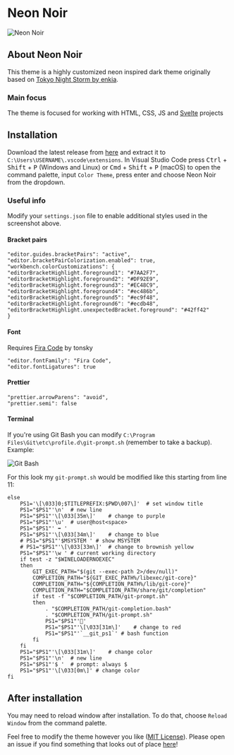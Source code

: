 # Neon Noir

![Neon Noir](https://user-images.githubusercontent.com/58347797/153980144-b5d7ed1a-e702-441a-959c-65181dcfa2fd.png)

## About Neon Noir

This theme is a highly customized neon inspired dark theme originally based on [Tokyo Night Storm by enkia](https://github.com/enkia/tokyo-night-vscode-theme).

### Main focus

The theme is focused for working with HTML, CSS, JS and [Svelte](https://github.com/sveltejs) projects

## Installation

Download the latest release from [here](https://github.com/rasmushenneken/neon-noir/releases/) and extract it to `C:\Users\USERNAME\.vscode\extensions`. In Visual Studio Code press <kbd>Ctrl</kbd> + <kbd>Shift</kbd> + <kbd>P</kbd> (Windows and Linux) or <kbd>Cmd</kbd> + <kbd>Shift</kbd> + <kbd>P</kbd> (macOS) to open the command palette, input `Color Theme`, press enter and choose Neon Noir from the dropdown.

### Useful info

Modify your `settings.json` file to enable additional styles used in the screenshot above.

#### Bracket pairs

    "editor.guides.bracketPairs": "active",
    "editor.bracketPairColorization.enabled": true,
    "workbench.colorCustomizations": {
    "editorBracketHighlight.foreground1": "#7AA2F7",
    "editorBracketHighlight.foreground2": "#DF92E9",
    "editorBracketHighlight.foreground3": "#EC48C9",
    "editorBracketHighlight.foreground4": "#ec486b",
    "editorBracketHighlight.foreground5": "#ec9f48",
    "editorBracketHighlight.foreground6": "#ecdb48",
    "editorBracketHighlight.unexpectedBracket.foreground": "#42ff42"
    }

#### Font

Requires [Fira Code](https://github.com/tonsky/FiraCode) by tonsky

    "editor.fontFamily": "Fira Code",
    "editor.fontLigatures": true

#### Prettier

    "prettier.arrowParens": "avoid",
    "prettier.semi": false

#### Terminal

If you're using Git Bash you can modify `C:\Program Files\Git\etc\profile.d\git-prompt.sh` (remember to take a backup). Example:

![Git Bash](https://user-images.githubusercontent.com/58347797/154087922-602b1797-e331-4941-8b61-5b58f9d4fe3d.png)

For this look my `git-prompt.sh` would be modified like this starting from line 11:

    else
        PS1='\[\033]0;$TITLEPREFIX:$PWD\007\]'  # set window title
        PS1="$PS1"'\n'  # new line
        PS1="$PS1"'\[\033[35m\]'    # change to purple
        PS1="$PS1"'\u'  # user@host<space>
        PS1="$PS1"' ➡ '
        PS1="$PS1"'\[\033[34m\]'    # change to blue
        # PS1="$PS1"'$MSYSTEM ' # show MSYSTEM
        # PS1="$PS1"'\[\033[33m\]'  # change to brownish yellow
        PS1="$PS1"'\w ' # current working directory
        if test -z "$WINELOADERNOEXEC"
        then
            GIT_EXEC_PATH="$(git --exec-path 2>/dev/null)"
            COMPLETION_PATH="${GIT_EXEC_PATH%/libexec/git-core}"
            COMPLETION_PATH="${COMPLETION_PATH%/lib/git-core}"
            COMPLETION_PATH="$COMPLETION_PATH/share/git/completion"
            if test -f "$COMPLETION_PATH/git-prompt.sh"
            then
                . "$COMPLETION_PATH/git-completion.bash"
                . "$COMPLETION_PATH/git-prompt.sh"
                PS1="$PS1"'🌵'
                PS1="$PS1"'\[\033[31m\]'    # change to red
                PS1="$PS1"'`__git_ps1`' # bash function
            fi
        fi
        PS1="$PS1"'\[\033[31m\]'    # change color
        PS1="$PS1"'\n'  # new line
        PS1="$PS1"'$ '  # prompt: always $
        PS1="$PS1"'\[\033[0m\]' # change color
    fi

## After installation

You may need to reload window after installation. To do that, choose `Reload Window` from the command palette.

Feel free to modify the theme however you like ([MIT License](https://github.com/rasmushenneken/neon-noir/blob/main/LICENSE.txt)). Please open an issue if you find something that looks out of place [here](https://github.com/rasmushenneken/neon-noir/issues)!
